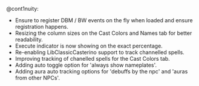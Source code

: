 @cont1nuity:
- Ensure to register DBM / BW events on the fly when loaded and ensure registration happens.
- Resizing the column sizes on the Cast Colors and Names tab for better readability.
- Execute indicator is now showing on the exact percentage.
- Re-enabling LibClassicCasterino support to track channelled spells.
- Improving tracking of chanelled spells for the Cast Colors tab.
- Adding auto toggle option for 'always show nameplates'.
- Adding aura auto tracking options for 'debuffs by the npc' and 'auras from other NPCs'.

